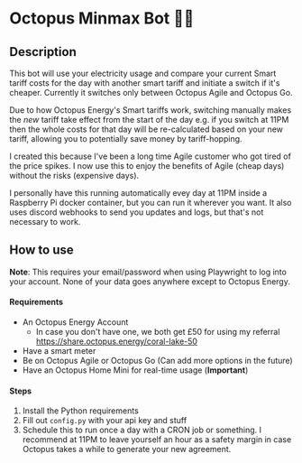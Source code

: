 # Octopus Minmax Bot 🐙🤖

## Description
This bot will use your electricity usage and compare your current Smart tariff costs for the day with another smart tariff and initiate a switch if it's cheaper. Currently it switches only between Octopus Agile and Octopus Go.

Due to how Octopus Energy's Smart tariffs work, switching manually makes the *new* tariff take effect from the start of the day e.g. if you switch at 11PM then the whole costs for that day will be re-calculated based on your new tariff, allowing you to potentially save money by tariff-hopping. 

I created this because I've been a long time Agile customer who got tired of the price spikes. I now use this to enjoy the benefits of Agile (cheap days) without the risks (expensive days). 

I personally have this running automatically evey day at 11PM inside a Raspberry Pi docker container, but you can run it wherever you want. It also uses discord webhooks to send you updates and logs, but that's not necessary to work.

## How to use
**Note**: This requires your email/password when using Playwright to log into your account. None of your data goes anywhere except to Octopus Energy.
#### Requirements
- An Octopus Energy Account 
  - In case you don't have one, we both get £50 for using my referral https://share.octopus.energy/coral-lake-50
- Have a smart meter
- Be on Octopus Agile or Octopus Go (Can add more options in the future)
- Have an Octopus Home Mini for real-time usage (**Important**)

#### Steps
1. Install the Python requirements
2. Fill out `config.py` with your api key and stuff
3. Schedule this to run once a day with a CRON job or something. I recommend at 11PM to leave yourself an hour as a safety margin in case Octopus takes a while to generate your new agreement.

